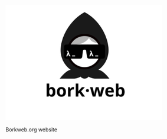 [<img src="logo/borkweb.svg" alt="Borkweb" width="425px">](https://github.com/m3tti/borkweb)

Borkweb.org website
